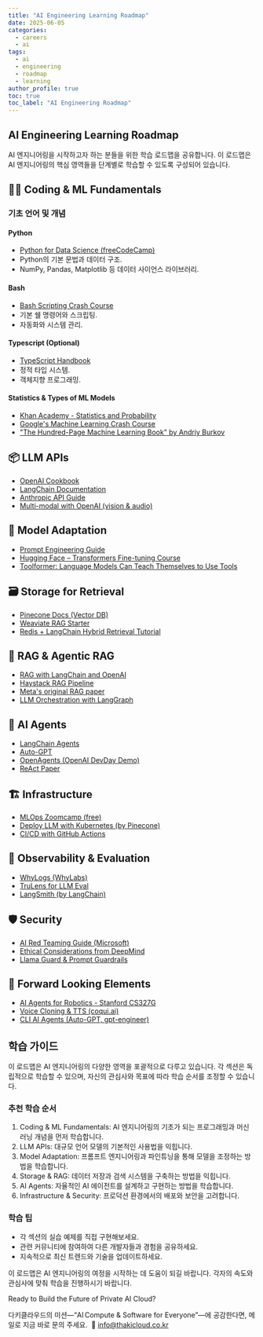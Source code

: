 ```yaml
---
title: "AI Engineering Learning Roadmap"
date: 2025-06-05
categories: 
  - careers
  - ai
tags: 
  - ai
  - engineering
  - roadmap
  - learning
author_profile: true
toc: true
toc_label: "AI Engineering Roadmap"
---
```


## AI Engineering Learning Roadmap

AI 엔지니어링을 시작하고자 하는 분들을 위한 학습 로드맵을 공유합니다. 이 로드맵은 AI 엔지니어링의 핵심 영역들을 단계별로 학습할 수 있도록 구성되어 있습니다.

## 👨‍💻 Coding & ML Fundamentals
### 기초 언어 및 개념

#### Python
- [Python for Data Science (freeCodeCamp)](https://www.youtube.com/watch?v=LHBE6Q9XlzI)
- Python의 기본 문법과 데이터 구조.
- NumPy, Pandas, Matplotlib 등 데이터 사이언스 라이브러리.

#### Bash
- [Bash Scripting Crash Course](https://linuxconfig.org/bash-scripting-tutorial-for-beginners)
- 기본 쉘 명령어와 스크립팅.
- 자동화와 시스템 관리.

#### Typescript (Optional)
- [TypeScript Handbook](https://www.typescriptlang.org/docs/handbook/intro.html)
- 정적 타입 시스템.
- 객체지향 프로그래밍.

#### Statistics & Types of ML Models
- [Khan Academy - Statistics and Probability](https://www.khanacademy.org/math/statistics-probability)
- [Google's Machine Learning Crash Course](https://developers.google.com/machine-learning/crash-course)
- ["The Hundred-Page Machine Learning Book" by Andriy Burkov](http://themlbook.com/)

## 📦 LLM APIs

- [OpenAI Cookbook](https://github.com/openai/openai-cookbook)
- [LangChain Documentation](https://docs.langchain.com/docs/)
- [Anthropic API Guide](https://docs.anthropic.com/)
- [Multi-modal with OpenAI (vision & audio)](https://platform.openai.com/docs/guides/vision)

## 🔧 Model Adaptation

- [Prompt Engineering Guide](https://www.promptingguide.ai/)
- [Hugging Face – Transformers Fine-tuning Course](https://huggingface.co/course/chapter3)
- [Toolformer: Language Models Can Teach Themselves to Use Tools](https://arxiv.org/abs/2302.04761)

## 🗃️ Storage for Retrieval

- [Pinecone Docs (Vector DB)](https://docs.pinecone.io/)
- [Weaviate RAG Starter](https://weaviate.io/developers/weaviate)
- [Redis + LangChain Hybrid Retrieval Tutorial](https://python.langchain.com/docs/modules/data_connection/retrievers/hybrid)

## 🧠 RAG & Agentic RAG

- [RAG with LangChain and OpenAI](https://python.langchain.com/docs/use_cases/question_answering/)
- [Haystack RAG Pipeline](https://haystack.deepset.ai/)
- [Meta's original RAG paper](https://arxiv.org/abs/2005.11401)
- [LLM Orchestration with LangGraph](https://www.langchain.com/langgraph)

## 🤖 AI Agents

- [LangChain Agents](https://python.langchain.com/docs/modules/agents/)
- [Auto-GPT](https://github.com/Torantulino/Auto-GPT)
- [OpenAgents (OpenAI DevDay Demo)](https://github.com/openai/openagents)
- [ReAct Paper](https://arxiv.org/abs/2210.03629)

## 🏗️ Infrastructure

- [MLOps Zoomcamp (free)](https://github.com/DataTalksClub/mlops-zoomcamp)
- [Deploy LLM with Kubernetes (by Pinecone)](https://www.pinecone.io/learn/kubernetes/)
- [CI/CD with GitHub Actions](https://docs.github.com/en/actions)

## 👀 Observability & Evaluation

- [WhyLogs (WhyLabs)](https://whylabs.ai/whylogs)
- [TruLens for LLM Eval](https://www.trulens.org/)
- [LangSmith (by LangChain)](https://docs.langchain.com/docs/guides/debugging/langsmith)

## 🛡️ Security

- [AI Red Teaming Guide (Microsoft)](https://github.com/microsoft/AI-Red-Team)
- [Ethical Considerations from DeepMind](https://www.deepmind.com/ethics)
- [Llama Guard & Prompt Guardrails](https://github.com/meta-llama/llama-guard)

## 🚀 Forward Looking Elements

- [AI Agents for Robotics - Stanford CS327G](https://cs327g.stanford.edu/)
- [Voice Cloning & TTS (coqui.ai)](https://coqui.ai/)
- [CLI AI Agents (Auto-GPT, gpt-engineer)](https://github.com/Significant-Gravitas/Auto-GPT)

## 학습 가이드

이 로드맵은 AI 엔지니어링의 다양한 영역을 포괄적으로 다루고 있습니다. 각 섹션은 독립적으로 학습할 수 있으며, 자신의 관심사와 목표에 따라 학습 순서를 조정할 수 있습니다.

### 추천 학습 순서

1. Coding & ML Fundamentals: AI 엔지니어링의 기초가 되는 프로그래밍과 머신러닝 개념을 먼저 학습합니다.
2. LLM APIs: 대규모 언어 모델의 기본적인 사용법을 익힙니다.
3. Model Adaptation: 프롬프트 엔지니어링과 파인튜닝을 통해 모델을 조정하는 방법을 학습합니다.
4. Storage & RAG: 데이터 저장과 검색 시스템을 구축하는 방법을 익힙니다.
5. AI Agents: 자율적인 AI 에이전트를 설계하고 구현하는 방법을 학습합니다.
6. Infrastructure & Security: 프로덕션 환경에서의 배포와 보안을 고려합니다.

### 학습 팁

- 각 섹션의 실습 예제를 직접 구현해보세요.
- 관련 커뮤니티에 참여하여 다른 개발자들과 경험을 공유하세요.
- 지속적으로 최신 트렌드와 기술을 업데이트하세요.

이 로드맵은 AI 엔지니어링의 여정을 시작하는 데 도움이 되길 바랍니다. 각자의 속도와 관심사에 맞춰 학습을 진행하시기 바랍니다. 

Ready to Build the Future of Private AI Cloud?

다키클라우드의 미션—“AI Compute & Software for Everyone”—에 공감한다면, 메일로 지금 바로 문의 주세요. 
📧 info@thakicloud.co.kr 